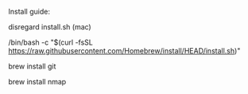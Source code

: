 Install guide:

disregard install.sh
(mac)

/bin/bash -c "$(curl -fsSL https://raw.githubusercontent.com/Homebrew/install/HEAD/install.sh)"

brew install git

brew install nmap
